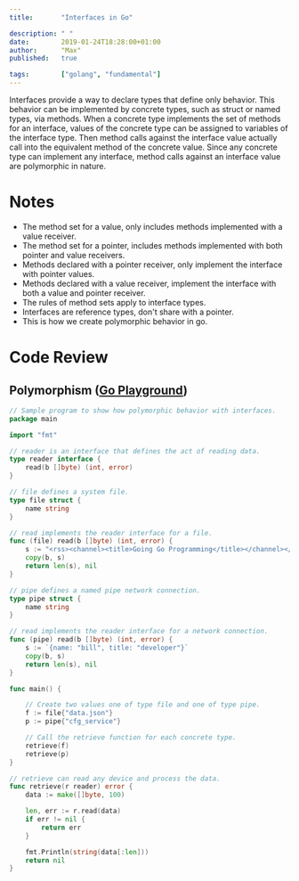 ```yaml
---
title:       "Interfaces in Go"

description: " "
date:        2019-01-24T18:28:00+01:00
author:      "Max"
published:   true

tags:        ["golang", "fundamental"]
---
```



Interfaces provide a way to declare types that define only behavior. This behavior can be implemented by concrete types, such as struct or named types, via methods. When a concrete type implements the set of methods for an interface, values of the concrete type can be assigned to variables of the interface type. Then method calls against the interface value actually call into the equivalent method of the concrete value. Since any concrete type can implement any interface, method calls against an interface value are polymorphic in nature.

# Notes

- The method set for a value, only includes methods implemented with a value receiver.
- The method set for a pointer, includes methods implemented with both pointer and value receivers.
- Methods declared with a pointer receiver, only implement the interface with pointer values.
- Methods declared with a value receiver, implement the interface with both a value and pointer receiver.
- The rules of method sets apply to interface types.
- Interfaces are reference types, don't share with a pointer.
- This is how we create polymorphic behavior in go.

# Code Review

## Polymorphism ([Go Playground](https://play.golang.org/p/J7OWzPzV40w))

```go
// Sample program to show how polymorphic behavior with interfaces.
package main

import "fmt"

// reader is an interface that defines the act of reading data.
type reader interface {
	read(b []byte) (int, error)
}

// file defines a system file.
type file struct {
	name string
}

// read implements the reader interface for a file.
func (file) read(b []byte) (int, error) {
	s := "<rss><channel><title>Going Go Programming</title></channel></rss>"
	copy(b, s)
	return len(s), nil
}

// pipe defines a named pipe network connection.
type pipe struct {
	name string
}

// read implements the reader interface for a network connection.
func (pipe) read(b []byte) (int, error) {
	s := `{name: "bill", title: "developer"}`
	copy(b, s)
	return len(s), nil
}

func main() {

	// Create two values one of type file and one of type pipe.
	f := file{"data.json"}
	p := pipe{"cfg_service"}

	// Call the retrieve function for each concrete type.
	retrieve(f)
	retrieve(p)
}

// retrieve can read any device and process the data.
func retrieve(r reader) error {
	data := make([]byte, 100)

	len, err := r.read(data)
	if err != nil {
		return err
	}

	fmt.Println(string(data[:len]))
	return nil
}
```
